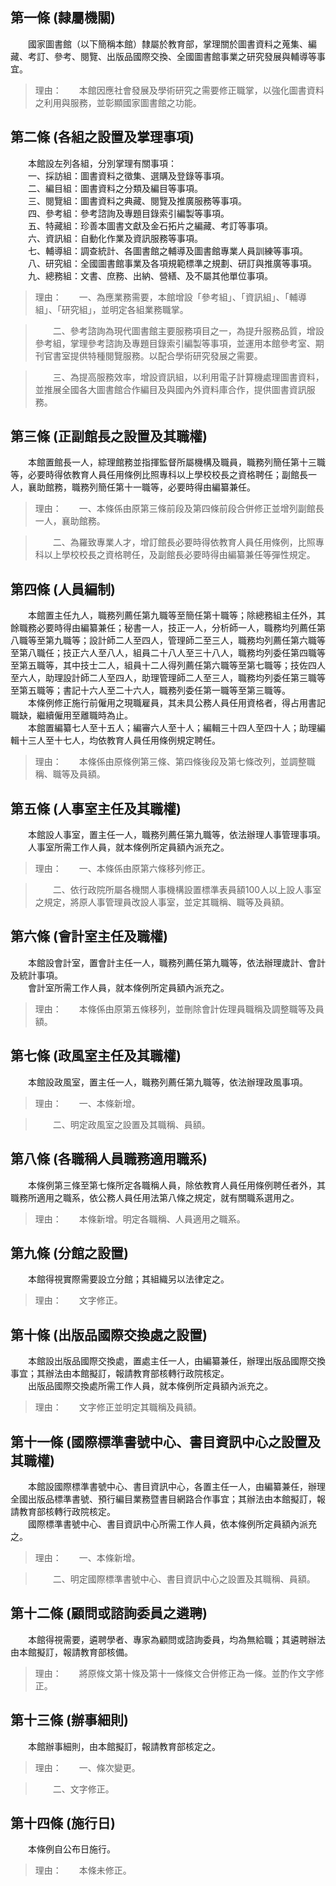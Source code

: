 第一條 (隸屬機關)
-----------------
　　國家圖書館（以下簡稱本館）隸屬於教育部，掌理關於圖書資料之蒐集、編藏、考訂、參考、閱覽、出版品國際交換、全國圖書館事業之研究發展與輔導等事宜。  
> 理由：　　本館因應社會發展及學術研究之需要修正職掌，以強化圖書資料之利用與服務，並彰顯國家圖書館之功能。



第二條 (各組之設置及掌理事項)
-----------------------------
　　本館設左列各組，分別掌理有關事項：  
　　一、採訪組：圖書資料之徵集、選購及登錄等事項。  
　　二、編目組：圖書資料之分類及編目等事項。  
　　三、閱覽組：圖書資料之典藏、閱覽及推廣服務等事項。  
　　四、參考組：參考諮詢及專題目錄索引編製等事項。  
　　五、特藏組：珍善本圖書文獻及金石拓片之編藏、考訂等事項。  
　　六、資訊組：自動化作業及資訊服務等事項。  
　　七、輔導組：調查統計、各圖書館之輔導及圖書館專業人員訓練等事項。  
　　八、研究組：全國圖書館事業及各項規範標準之規劃、研訂與推廣等事項。  
　　九、總務組：文書、庶務、出納、營繕、及不屬其他單位事項。  
> 理由：　　一、為應業務需要，本館增設「參考組」、「資訊組」、「輔導組」、「研究組」，並明定各組業務職掌。

> 　　二、參考諮詢為現代圖書館主要服務項目之一，為提升服務品質，增設參考組，掌理參考諮詢及專題目錄索引編製等事項，並運用本館參考室、期刊官書室提供特種閱覽服務。以配合學術研究發展之需要。

> 　　三、為提高服務效率，增設資訊組，以利用電子計算機處理圖書資料，並推展全國各大圖書館合作編目及與國內外資料庫合作，提供圖書資訊服務。



第三條 (正副館長之設置及其職權)
-------------------------------
　　本館置館長一人，綜理館務並指揮監督所屬機構及職員，職務列簡任第十三職等，必要時得依教育人員任用條例比照專科以上學校校長之資格聘任；副館長一人，襄助館務，職務列簡任第十一職等，必要時得由編纂兼任。  
> 理由：　　一、本條係由原第三條前段及第四條前段合併修正並增列副館長一人，襄助館務。

> 　　二、為羅致專業人才，增訂館長必要時得依教育人員任用條例，比照專科以上學校校長之資格聘任，及副館長必要時得由編纂兼任等彈性規定。



第四條 (人員編制)
-----------------
　　本館置主任九人，職務列薦任第九職等至簡任第十職等；除總務組主任外，其餘職務必要時得由編纂兼任；秘書一人，技正一人，分析師一人，職務均列薦任第八職等至第九職等；設計師二人至四人，管理師二至三人，職務均列薦任第六職等至第八職任；技正六人至八人，組員二十八人至三十八人，職務均列委任第四職等至第五職等，其中技士二人，組員十二人得列薦任第六職等至第七職等；技佐四人至六人，助理設計師二人至四人，助理管理師二人至三人，職務均列委任第三職等至第五職等；書記十六人至二十六人，職務列委任第一職等至第三職等。  
　　本條例修正施行前僱用之現職雇員，其未具公務人員任用資格者，得占用書記職缺，繼續僱用至離職時為止。  
　　本館置編纂七人至十五人；編審六人至十人；編輯三十四人至四十人；助理編輯十三人至十七人，均依教育人員任用條例規定聘任。  
> 理由：　　本條係由原條例第三條、第四條後段及第七條改列，並調整職稱、職等及員額。



第五條 (人事室主任及其職權)
---------------------------
　　本館設人事室，置主任一人，職務列薦任第九職等，依法辦理人事管理事項。  
　　人事室所需工作人員，就本條例所定員額內派充之。  
> 理由：　　一、本條係由原第六條移列修正。

> 　　二、依行政院所屬各機關人事機構設置標準表員額100人以上設人事室之規定，將原人事管理員改設人事室，並定其職稱、職等及員額。



第六條 (會計室主任及職權)
-------------------------
　　本館設會計室，置會計主任一人，職務列薦任第九職等，依法辦理歲計、會計及統計事項。  
　　會計室所需工作人員，就本條例所定員額內派充之。  
> 理由：　　本條係由原第五條移列，並刪除會計佐理員職稱及調整職等及員額。



第七條 (政風室主任及其職權)
---------------------------
　　本館設政風室，置主任一人，職務列薦任第九職等，依法辦理政風事項。  
> 理由：　　一、本條新增。

> 　　二、明定政風室之設置及其職稱、員額。



第八條 (各職稱人員職務適用職系)
-------------------------------
　　本條例第三條至第七條所定各職稱人員，除依教育人員任用條例聘任者外，其職務所適用之職系，依公務人員任用法第八條之規定，就有關職系選用之。  
> 理由：　　本條新增。明定各職稱、人員適用之職系。



第九條 (分館之設置)
-------------------
　　本館得視實際需要設立分館；其組織另以法律定之。  
> 理由：　　文字修正。



第十條 (出版品國際交換處之設置)
-------------------------------
　　本館設出版品國際交換處，置處主任一人，由編纂兼任，辦理出版品國際交換事宜；其辦法由本館擬訂，報請教育部核轉行政院核定。  
　　出版品國際交換處所需工作人員，就本條例所定員額內派充之。  
> 理由：　　文字修正並明定其職稱及員額。



第十一條 (國際標準書號中心、書目資訊中心之設置及其職權)
-------------------------------------------------------
　　本館設國際標準書號中心、書目資訊中心，各置主任一人，由編纂兼任，辦理全國出版品標準書號、預行編目業務暨書目網路合作事宜；其辦法由本館擬訂，報請教育部核轉行政院核定。  
　　國際標準書號中心、書目資訊中心所需工作人員，依本條例所定員額內派充之。  
> 理由：　　一、本條新增。

> 　　二、明定國際標準書號中心、書目資訊中心之設置及其職稱、員額。



第十二條 (顧問或諮詢委員之遴聘)
-------------------------------
　　本館得視需要，遴聘學者、專家為顧問或諮詢委員，均為無給職；其遴聘辦法由本館擬訂，報請教育部核備。  
> 理由：　　將原條文第十條及第十一條條文合併修正為一條。並酌作文字修正。



第十三條 (辦事細則)
-------------------
　　本館辦事細則，由本館擬訂，報請教育部核定之。  
> 理由：　　一、條次變更。

> 　　二、文字修正。



第十四條 (施行日)
-----------------
　　本條例自公布日施行。  
> 理由：　　本條未修正。